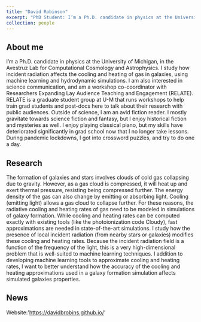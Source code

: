 ```yaml
---
title: "David Robinson"
excerpt: "PhD Student: I’m a Ph.D. candidate in physics at the University of Michigan, in the Avestruz Lab for Computational Cosmology and Astrophysics. I study how incident radiation affects the cooling and heating of gas in galaxies, using machine learning and hydrodynamic simulations.<br/><img src='/images/dbrobins_headshot.png' width='275'>"
collection: people
---
```


## About me
I’m a Ph.D. candidate in physics at the University of Michigan, in the Avestruz Lab for Computational Cosmology and Astrophysics. I study how incident radiation affects the cooling and heating of gas in galaxies, using machine learning and hydrodynamic simulations. I am also interested in science communication, and am a workshop co-coordinator with Researchers Expanding Lay Audience Teaching and Engagement (RELATE). RELATE is a graduate student group at U-M that runs workshops to help train grad students and post-docs here to talk about their research with public audiences. Outside of science, I am an avid fiction reader. I mostly gravitate towards science fiction and fantasy, but I enjoy historical fiction and mysteries as well. I enjoy playing classical piano, but my skills have deteriorated significantly in grad school now that I no longer take lessons. During pandemic lockdowns, I got into crossword puzzles, and try to do one a day.
## Research
The formation of galaxies and stars involves clouds of cold gas collapsing due to gravity. However, as a gas cloud is compressed, it will heat up and exert thermal pressure, resisting being compressed further. The energy density of the gas can also change by emitting or absorbing light. Cooling (emitting light) allows a gas cloud to collapse further. For these reasons, the radiative cooling and heating rates of gas need to be modeled in simulations of galaxy formation. While cooling and heating rates can be computed exactly with existing tools (like the photoionization code Cloudy), fast approximations are needed in state-of-the-art simulations. I study how the presence of local incident radiation (from nearby stars or galaxies) modifies these cooling and heating rates. Because the incident radiation field is a function of the frequency of the light, this is a very high-dimensional problem that is well-suited to machine learning techniques. I addition to developing machine learning tools to approximate cooling and heating rates, I want to better understand how the accuracy of the cooling and heating approximations used in a galaxy formation simulation affects simulated galaxies properties.
## News
Website:'https://davidbrobins.github.io/'
